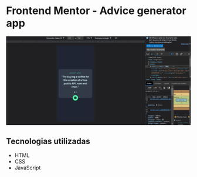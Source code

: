 # Frontend Mentor - Advice generator app

![Design preview for the Advice generator app coding challenge](./src/design/resultadoFM.gif)

## Tecnologias utilizadas

- HTML
- CSS
- JavaScript